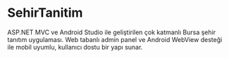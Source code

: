 # SehirTanitim
ASP.NET MVC ve Android Studio ile geliştirilen çok katmanlı Bursa şehir tanıtım uygulaması. Web tabanlı admin panel ve Android WebView desteği ile mobil uyumlu, kullanıcı dostu bir yapı sunar.
